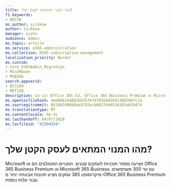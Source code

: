 ```yaml
---
title: מהו המנוי המתאים לעסק שלך?
f1.keywords:
- NOCSH
ms.author: sirkkuw
author: Sirkkuw
manager: scotv
audience: Admin
ms.topic: article
ms.service: o365-administration
ms.collection: M365-subscription-management
localization_priority: Normal
ms.custom:
- Core_O365Admin_Migration
- MiniMaven
- MSB365
search.appverid:
- BCS160
- MET150
description: קבע אם Office 365 E3, Office 365 Business Premium או Microsoft 365 Business מהווה את הזכות לעסק שלך.
ms.openlocfilehash: 44d8b6c64882b0357674793e8430423802b0fc1a
ms.sourcegitcommit: 053d42480d8aa3792ecb0027ddd53d383a029474
ms.translationtype: MT
ms.contentlocale: he-IL
ms.lasthandoff: 04/07/2020
ms.locfileid: "41594934"
---
```

# <a name="what-subscription-is-right-for-your-small-business"></a>מהו המנוי המתאים לעסק הקטן שלך?

Microsoft מציעה מספר תוכניות לעסקים קטנים. המנויים המומלצים הם או Office 365 Business Premium או Microsoft 365 Business עם עד 300 משתמשים. מיקרוסופט 365 עסקים מציע תכונות אבטחה יותר מ-Office 365 Business Premium עבור עלות נוספת.
